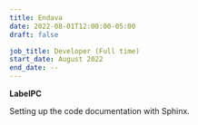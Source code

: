 ```yaml
---
title: Endava
date: 2022-08-01T12:00:00-05:00
draft: false

job_title: Developer (Full time)
start_date: August 2022
end_date: --
---
```


**LabelPC**

Setting up the code documentation with Sphinx.
